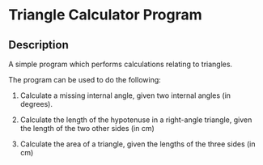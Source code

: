 # Triangle Calculator Program

## Description

A simple program which performs calculations relating to triangles.

The program can be used to do the following:

1. Calculate a missing internal angle, given two internal angles (in degrees).

2. Calculate the length of the hypotenuse in a right-angle triangle, given the length of the two other sides (in cm)

3. Calculate the area of a triangle, given the lengths of the three sides (in cm)



